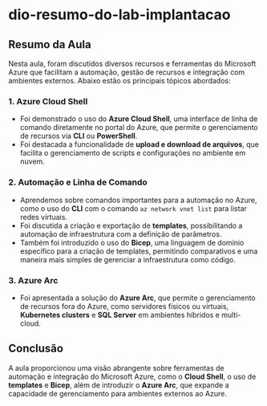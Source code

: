 # dio-resumo-do-lab-implantacao

## Resumo da Aula

Nesta aula, foram discutidos diversos recursos e ferramentas do Microsoft Azure que facilitam a automação, gestão de recursos e integração com ambientes externos. Abaixo estão os principais tópicos abordados:

### 1. Azure Cloud Shell
- Foi demonstrado o uso do **Azure Cloud Shell**, uma interface de linha de comando diretamente no portal do Azure, que permite o gerenciamento de recursos via **CLI** ou **PowerShell**.
- Foi destacada a funcionalidade de **upload e download de arquivos**, que facilita o gerenciamento de scripts e configurações no ambiente em nuvem.

### 2. Automação e Linha de Comando
- Aprendemos sobre comandos importantes para a automação no Azure, como o uso do **CLI** com o comando `az network vnet list` para listar redes virtuais.
- Foi discutida a criação e exportação de **templates**, possibilitando a automação de infraestrutura com a definição de parâmetros.
- Também foi introduzido o uso do **Bicep**, uma linguagem de domínio específico para a criação de templates, permitindo comparativos e uma maneira mais simples de gerenciar a infraestrutura como código.

### 3. Azure Arc
- Foi apresentada a solução do **Azure Arc**, que permite o gerenciamento de recursos fora do Azure, como servidores físicos ou virtuais, **Kubernetes clusters** e **SQL Server** em ambientes híbridos e multi-cloud.

## Conclusão
A aula proporcionou uma visão abrangente sobre ferramentas de automação e integração do Microsoft Azure, como o **Cloud Shell**, o uso de **templates** e **Bicep**, além de introduzir o **Azure Arc**, que expande a capacidade de gerenciamento para ambientes externos ao Azure.
